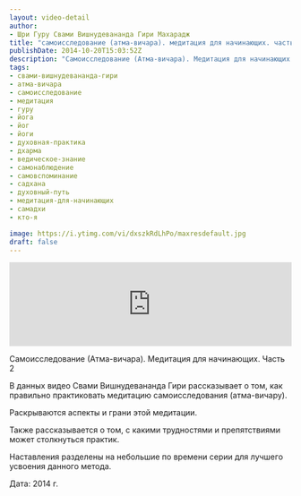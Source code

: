 ```yaml
---
layout: video-detail
author:
- Шри Гуру Свами Вишнудевананда Гири Махарадж
title: "самоисследование (атма-вичара). медитация для начинающих. часть 2"
publishDate: 2014-10-20T15:03:52Z
description: "Самоисследование (Атма-вичара). Медитация для начинающих. Часть 2  В данных видео Свами Вишнудевананда Гири рассказывает о том, как правильно практиковать медитацию самоисследования (атма-вичару).  Раскрываются аспекты и грани этой медитации.  Так"
tags: 
- свами-вишнудевананда-гири
- атма-вичара
- самоисследование
- медитация
- гуру
- йога
- йог
- йоги
- духовная-практика
- дхарма
- ведическое-знание
- самонаблюдение
- самовспоминание
- садхана
- духовный-путь
- медитация-для-начинающих
- самадхи
- кто-я

image: https://i.ytimg.com/vi/dxszkRdLhPo/maxresdefault.jpg
draft: false
---
```


<iframe width="100%" src="https://www.youtube.com/embed/dxszkRdLhPo" frameborder="0" allowfullscreen=""></iframe> 

 Самоисследование (Атма-вичара). Медитация для начинающих. Часть 2

 В данных видео Свами Вишнудевананда Гири рассказывает о том, как правильно практиковать медитацию самоисследования (атма-вичару).

 Раскрываются аспекты и грани этой медитации.

 Также рассказывается о том, с какими трудностями и препятствиями может столкнуться практик.

 Наставления разделены на небольшие по времени серии для лучшего усвоения данного метода.

  
 Дата: 2014 г.

  

 